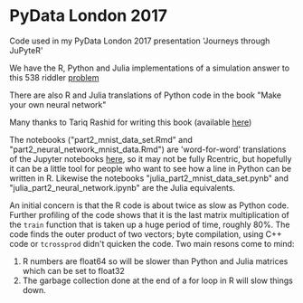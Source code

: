 # PyData London 2017
Code used in my PyData London 2017 presentation 'Journeys through JuPyteR'

We have the R, Python and Julia implementations of a simulation answer to this 538 riddler [problem](https://fivethirtyeight.com/features/can-you-deal-with-these-card-game-puzzles/)

There are also R and Julia translations of Python code in the book "Make your own neural network"

Many thanks to Tariq Rashid for writing this book (available [here](https://www.amazon.co.uk/Make-Your-Own-Neural-Network/dp/1530826608/ref=la_B01N1YH9L9_1_1?s=books&ie=UTF8&qid=1488134452&sr=1-1))

The notebooks ("part2_mnist_data_set.Rmd" and "part2_neural_network_mnist_data.Rmd") are 'word-for-word' translations of the Jupyter notebooks [here](https://github.com/makeyourownneuralnetwork/makeyourownneuralnetwork), so it may not be fully Rcentric, but hopefully it can be a little tool for people who want to see how a line in Python can be written in R. Likewise the notebooks "julia_part2_mnist_data_set.pynb" and "julia_part2_neural_network.ipynb" are the Julia equivalents.

An initial concern is that the R code is about twice as slow as Python code. Further profiling of the code shows that it is the last matrix multiplication of the `train` function that is taken up a huge period of time, roughly 80%. The code finds the outer product of two vectors; byte compilation, using C++ code or `tcrossprod` didn't quicken the code. Two main resons come to mind:

1) R numbers are float64 so will be slower than Python and Julia matrices which can be set to float32
2) The garbage collection done at the end of a for loop in R will slow things down.
